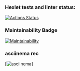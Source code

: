 ### Hexlet tests and linter status:
[![Actions Status](https://github.com/maksimovyd/python-project-49/workflows/hexlet-check/badge.svg)](https://github.com/maksimovyd/python-project-49/actions)

### Maintainability Badge
[![Maintainability](https://api.codeclimate.com/v1/badges/5b365c56313e0de0eb6b/maintainability)](https://codeclimate.com/github/maksimovyd/python-project-49/maintainability)

### asciinema rec
[![asciinema](https://asciinema.org/a/5fR4OXGqpUKJp3RAh5dox9U7r)]
